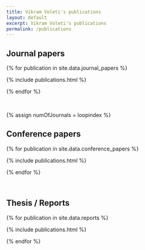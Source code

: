 ```yaml
---
title: Vikram Voleti's publications
layout: default
excerpt: Vikram Voleti's publications
permalink: /publications
---
```


## Journal papers

{% for publication in site.data.journal_papers %}

{% include publications.html %}

{% endfor %}

<p>&nbsp;</p>

{% assign numOfJournals = loopindex %}

## Conference papers

{% for publication in site.data.conference_papers %}

{% include publications.html %}

{% endfor %}

<p>&nbsp;</p>

## Thesis / Reports

{% for publication in site.data.reports %}

{% include publications.html %}

{% endfor %}

